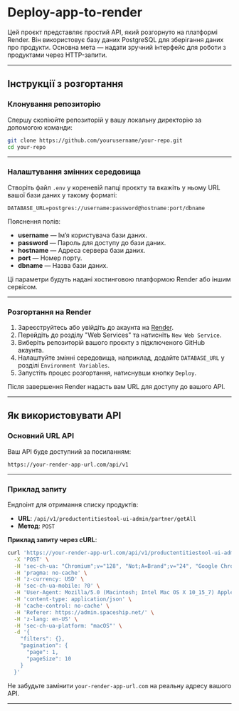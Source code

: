 # Deploy-app-to-render

Цей проєкт представляє простий API, який розгорнуто на платформі Render. Він використовує базу даних PostgreSQL для зберігання даних про продукти. Основна мета — надати зручний інтерфейс для роботи з продуктами через HTTP-запити.

---

## Інструкції з розгортання

### Клонування репозиторію

Спершу скопіюйте репозиторій у вашу локальну директорію за допомогою команди:

```bash
git clone https://github.com/yourusername/your-repo.git
cd your-repo
```

---

### Налаштування змінних середовища

Створіть файл `.env` у кореневій папці проєкту та вкажіть у ньому URL вашої бази даних у такому форматі:

```env
DATABASE_URL=postgres://username:password@hostname:port/dbname
```

Пояснення полів:
- **username** — Ім’я користувача бази даних.
- **password** — Пароль для доступу до бази даних.
- **hostname** — Адреса сервера бази даних.
- **port** — Номер порту.
- **dbname** — Назва бази даних.

Ці параметри будуть надані хостинговою платформою Render або іншим сервісом.

---

### Розгортання на Render

1. Зареєструйтесь або увійдіть до акаунта на [Render](https://render.com/).
2. Перейдіть до розділу "Web Services" та натисніть `New Web Service`.
3. Виберіть репозиторій вашого проєкту з підключеного GitHub акаунта.
4. Налаштуйте змінні середовища, наприклад, додайте `DATABASE_URL` у розділі `Environment Variables`.
5. Запустіть процес розгортання, натиснувши кнопку `Deploy`.

Після завершення Render надасть вам URL для доступу до вашого API.

---

## Як використовувати API

### Основний URL API

Ваш API буде доступний за посиланням:
```
https://your-render-app-url.com/api/v1
```

---

### Приклад запиту

Ендпоінт для отримання списку продуктів:
- **URL**: `/api/v1/productentitiestool-ui-admin/partner/getAll`
- **Метод**: `POST`

**Приклад запиту через cURL**:

```bash
curl 'https://your-render-app-url.com/api/v1/productentitiestool-ui-admin/partner/getAll' \
  -X 'POST' \
  -H 'sec-ch-ua: "Chromium";v="128", "Not;A=Brand";v="24", "Google Chrome";v="128"' \
  -H 'pragma: no-cache' \
  -H 'z-currency: USD' \
  -H 'sec-ch-ua-mobile: ?0' \
  -H 'User-Agent: Mozilla/5.0 (Macintosh; Intel Mac OS X 10_15_7) AppleWebKit/537.36 (KHTML, like Gecko) Chrome/128.0.0.0 Safari/537.36' \
  -H 'content-type: application/json' \
  -H 'cache-control: no-cache' \
  -H 'Referer: https://admin.spaceship.net/' \
  -H 'z-lang: en-US' \
  -H 'sec-ch-ua-platform: "macOS"' \
  -d '{
    "filters": {},
    "pagination": {
      "page": 1,
      "pageSize": 10
    }
  }'
```

Не забудьте замінити `your-render-app-url.com` на реальну адресу вашого API.

---



